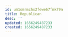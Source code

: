 ```yaml
---
id: um1omrmchx2fewe67fmk79n
title: Republican
desc: ''
updated: 1656249487233
created: 1656249487233
---
```


